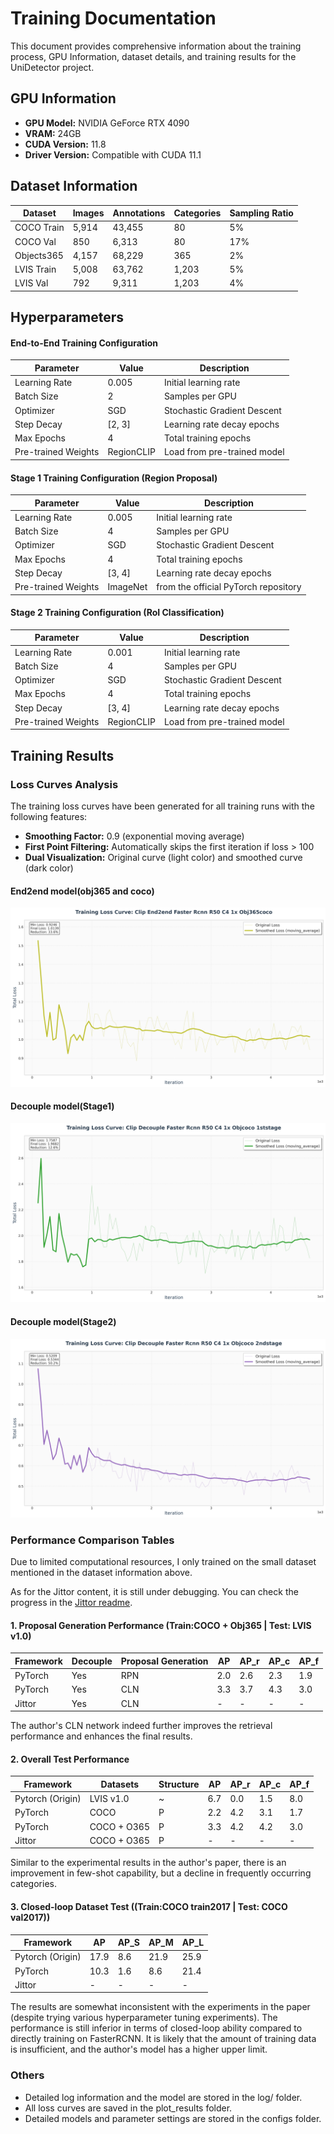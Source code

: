 # Training Documentation

This document provides comprehensive information about the training process, GPU Information, dataset details, and training results for the UniDetector project.


## GPU Information
- **GPU Model:** NVIDIA GeForce RTX 4090
- **VRAM:** 24GB
- **CUDA Version:** 11.8
- **Driver Version:** Compatible with CUDA 11.1


## Dataset Information

| Dataset | Images | Annotations | Categories | Sampling Ratio |
|---------|--------|-------------|------------|----------------|
| COCO Train | 5,914 | 43,455 | 80 | 5% |
| COCO Val | 850 | 6,313 | 80 | 17% | Validation |
| Objects365 | 4,157 | 68,229 | 365 | 2% | 
| LVIS Train | 5,008 | 63,762 | 1,203 | 5% | 
| LVIS Val | 792 | 9,311 | 1,203 | 4% | 


## Hyperparameters

#### End-to-End Training Configuration
| Parameter | Value | Description |
|-----------|-------|-------------|
| Learning Rate | 0.005 | Initial learning rate |
| Batch Size | 2 | Samples per GPU |
| Optimizer | SGD | Stochastic Gradient Descent |
| Step Decay | [2, 3] | Learning rate decay epochs |
| Max Epochs | 4 | Total training epochs |
| Pre-trained Weights | RegionCLIP | Load from pre-trained model |

#### Stage 1 Training Configuration (Region Proposal)
| Parameter | Value | Description |
|-----------|-------|-------------|
| Learning Rate | 0.005 | Initial learning rate |
| Batch Size | 4 | Samples per GPU |
| Optimizer | SGD | Stochastic Gradient Descent |
| Max Epochs | 4 | Total training epochs |
| Step Decay | [3, 4] | Learning rate decay epochs |
| Pre-trained Weights | ImageNet | from the official PyTorch repository |

#### Stage 2 Training Configuration (RoI Classification)
| Parameter | Value | Description |
|-----------|-------|-------------|
| Learning Rate | 0.001 | Initial learning rate |
| Batch Size | 4 | Samples per GPU |
| Optimizer | SGD | Stochastic Gradient Descent |
| Max Epochs | 4 | Total training epochs |
| Step Decay | [3, 4] | Learning rate decay epochs |
| Pre-trained Weights | RegionCLIP | Load from pre-trained model |


## Training Results

### Loss Curves Analysis

The training loss curves have been generated for all training runs with the following features:
- **Smoothing Factor:** 0.9 (exponential moving average)
- **First Point Filtering:** Automatically skips the first iteration if loss > 100
- **Dual Visualization:** Original curve (light color) and smoothed curve (dark color)

#### End2end model(obj365 and coco)
![image](../plot_results/clip_end2end_faster_rcnn_r50_c4_1x_obj365coco20250804_232717_loss_curve.png)

#### Decouple model(Stage1)
![image](../plot_results/clip_decouple_faster_rcnn_r50_c4_1x_objcoco_1ststage20250805_131857_loss_curve.png)

#### Decouple model(Stage2)
![image](../plot_results/clip_decouple_faster_rcnn_r50_c4_1x_objcoco_2ndstage20250805_144443_loss_curve.png)


### Performance Comparison Tables

Due to limited computational resources, I only trained on the small dataset mentioned in the dataset information above.

As for the Jittor content, it is still under debugging. You can check the progress in the [Jittor readme](../jittor_unidetector/README.md).

#### 1. Proposal Generation Performance (Train:COCO + Obj365 | Test: LVIS v1.0)
| Framework | Decouple | Proposal Generation | AP | AP_r | AP_c | AP_f |
|-----------|----------|-------------------|----|------|------|------|
| PyTorch | Yes | RPN | 2.0 | 2.6 | 2.3 | 1.9 |
| PyTorch | Yes | CLN | 3.3 | 3.7 | 4.3 | 3.0 |
| Jittor | Yes | CLN | - | - | - | - |

The author's CLN network indeed further improves the retrieval performance and enhances the final results.

#### 2. Overall Test Performance
| Framework | Datasets | Structure | AP | AP_r | AP_c | AP_f |
|-----------|----------|-----------|----|------|------|------|
| Pytorch (Origin) | LVIS v1.0 | ~ | 6.7 | 0.0 | 1.5 | 8.0 |
| PyTorch | COCO | P | 2.2 | 4.2 | 3.1 | 1.7 |
| PyTorch | COCO + O365 | P | 3.3 | 4.2 | 4.2 | 3.0 |
| Jittor | COCO + O365 | P | - | - | - | - |

Similar to the experimental results in the author's paper, there is an improvement in few-shot capability, but a decline in frequently occurring categories.

#### 3. Closed-loop Dataset Test ((Train:COCO train2017 | Test: COCO val2017))
| Framework | AP | AP_S | AP_M | AP_L |
|-----------|----|------|------|------|
| Pytorch (Origin) | 17.9 | 8.6 | 21.9 | 25.9 |
| PyTorch | 10.3 | 1.6 | 8.6 | 21.4 |
| Jittor | - | - | - | - |

The results are somewhat inconsistent with the experiments in the paper (despite trying various hyperparameter tuning experiments). The performance is still inferior in terms of closed-loop ability compared to directly training on FasterRCNN. It is likely that the amount of training data is insufficient, and the author's model has a higher upper limit.

### Others
- Detailed log information and the model are stored in the log/ folder.
- All loss curves are saved in the plot_results folder.
- Detailed models and parameter settings are stored in the configs folder.
